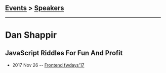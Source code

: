 ## [Events](../README.md) > [Speakers](../speakers.md)
---

# Dan Shappir

## JavaScript Riddles For Fun And Profit
- 2017 Nov 26 -- [Frontend fwdays&#39;17](https://frameworksdays.com/event/frontend-fwdays-17/review/javascript-riddles)    
